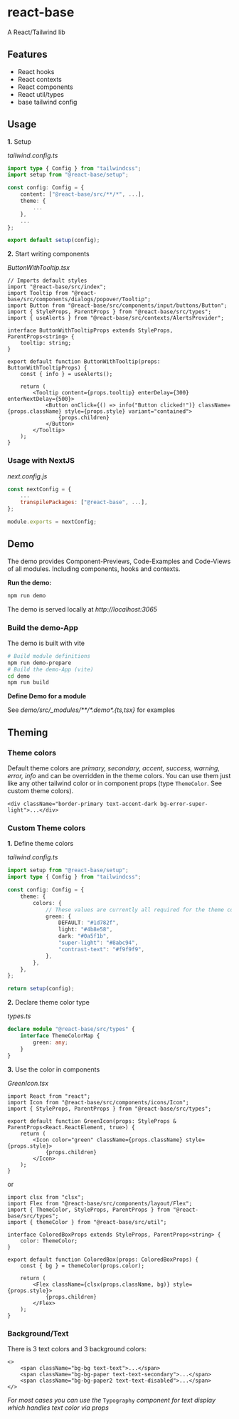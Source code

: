 # react-base

A React/Tailwind lib

## Features

-   React hooks
-   React contexts
-   React components
-   React util/types
-   base tailwind config

## Usage

**1.** Setup

_tailwind.config.ts_

```ts
import type { Config } from "tailwindcss";
import setup from "@react-base/setup";

const config: Config = {
    content: ["@react-base/src/**/*", ...],
    theme: {
        ...
    },
    ...
};

export default setup(config);
```

**2.** Start writing components

_ButtonWithTooltip.tsx_

```tsx
// Imports default styles
import "@react-base/src/index";
import Tooltip from "@react-base/src/components/dialogs/popover/Tooltip";
import Button from "@react-base/src/components/input/buttons/Button";
import { StyleProps, ParentProps } from "@react-base/src/types";
import { useAlerts } from "@react-base/src/contexts/AlertsProvider";

interface ButtonWithTooltipProps extends StyleProps, ParentProps<string> {
    tooltip: string;
}

export default function ButtonWithTooltip(props: ButtonWithTooltipProps) {
    const { info } = useAlerts();

    return (
        <Tooltip content={props.tooltip} enterDelay={300} enterNextDelay={500}>
            <Button onClick={() => info("Button clicked!")} className={props.className} style={props.style} variant="contained">
                {props.children}
            </Button>
        </Tooltip>
    );
}
```

### Usage with NextJS

_next.config.js_

```js
const nextConfig = {
    ...
    transpilePackages: ["@react-base", ...],
};

module.exports = nextConfig;
```

## Demo

The demo provides Component-Previews, Code-Examples and Code-Views of all modules. Including components, hooks and contexts.

**Run the demo:**

```bash
npm run demo
```

The demo is served locally at _http://localhost:3065_

### Build the demo-App

The demo is built with vite

```bash
# Build module definitions
npm run demo-prepare
# Build the demo-App (vite)
cd demo
npm run build
```

**Define Demo for a module**

See _demo/src/\_modules/\*\*/\*.demo\*.{ts,tsx}_ for examples

## Theming

### Theme colors

Default theme colors are _primary, secondary, accent, success, warning, error, info_ and can be overridden in the theme colors.
You can use them just like any other tailwind color or in component props (type `ThemeColor`. See custom theme colors).

```tsx
<div className="border-primary text-accent-dark bg-error-super-light">...</div>
```

### Custom Theme colors

**1.** Define theme colors

_tailwind.config.ts_

```ts
import setup from "@react-base/setup";
import type { Config } from "tailwindcss";

const config: Config = {
    theme: {
        colors: {
            // These values are currently all required for the theme color to be recognized
            green: {
                DEFAULT: "#1d782f",
                light: "#4b8e58",
                dark: "#0a5f1b",
                "super-light": "#8abc94",
                "contrast-text": "#f9f9f9",
            },
        },
    },
};

return setup(config);
```

**2.** Declare theme color type

_types.ts_

```ts
declare module "@react-base/src/types" {
    interface ThemeColorMap {
        green: any;
    }
}
```

**3.** Use the color in components

_GreenIcon.tsx_

```tsx
import React from "react";
import Icon from "@react-base/src/components/icons/Icon";
import { StyleProps, ParentProps } from "@react-base/src/types";

export default function GreenIcon(props: StyleProps & ParentProps<React.ReactElement, true>) {
    return (
        <Icon color="green" className={props.className} style={props.style}>
            {props.children}
        </Icon>
    );
}
```

or

```tsx
import clsx from "clsx";
import Flex from "@react-base/src/components/layout/Flex";
import { ThemeColor, StyleProps, ParentProps } from "@react-base/src/types";
import { themeColor } from "@react-base/src/util";

interface ColoredBoxProps extends StyleProps, ParentProps<string> {
    color: ThemeColor;
}

export default function ColoredBox(props: ColoredBoxProps) {
    const { bg } = themeColor(props.color);

    return (
        <Flex className={clsx(props.className, bg)} style={props.style}>
            {props.children}
        </Flex>
    );
}
```

### Background/Text

There is 3 text colors and 3 background colors:

```tsx
<>
    <span className="bg-bg text-text">...</span>
    <span className="bg-bg-paper text-text-secondary">...</span>
    <span className="bg-bg-paper2 text-text-disabled">...</span>
</>
```

_For most cases you can use the_ `Typography` _component for text display which handles text color via props_
